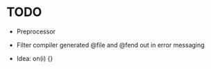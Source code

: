 # TODO

- Preprocessor
- Filter compiler generated @file and @fend out in error messaging

- Idea: on(i) {<execute on alteration>}
